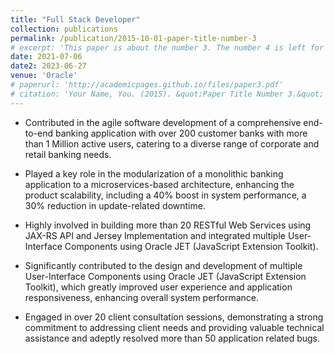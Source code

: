 ```yaml
---
title: "Full Stack Developer"
collection: publications
permalink: /publication/2015-10-01-paper-title-number-3
# excerpt: 'This paper is about the number 3. The number 4 is left for future work.'
date: 2021-07-06
date2: 2023-06-27
venue: 'Oracle'
# paperurl: 'http://academicpages.github.io/files/paper3.pdf'
# citation: 'Your Name, You. (2015). &quot;Paper Title Number 3.&quot; <i>Journal 1</i>. 1(3).'
---
```

* Contributed in the agile software development of a comprehensive end-to-end banking application with over 200 customer banks with more than 1 Million active users, catering to a diverse range of corporate and retail banking needs.

* Played a key role in the modularization of a monolithic banking application to a microservices-based architecture, enhancing the product scalability, including a 40% boost in system performance, a 30% reduction in update-related downtime.

* Highly involved in building more than 20 RESTful Web Services using JAX-RS API and Jersey Implementation and integrated multiple User-Interface Components using Oracle JET (JavaScript Extension Toolkit).

* Significantly contributed to the design and development of multiple User-Interface Components using Oracle JET (JavaScript Extension Toolkit), which greatly improved user experience and application responsiveness, enhancing overall system performance.

* Engaged in over 20 client consultation sessions, demonstrating a strong commitment to addressing client needs and providing valuable technical assistance and adeptly resolved more than 50 application related bugs.

